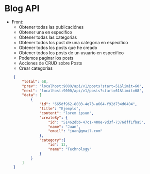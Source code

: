 # Blog API

- Front: 
    - Obtener todas las publicaciónes
    - Obtener una en especifico
    - Obtener todas las categorias
    - Obtener todos los post de una categoria en especifico
    - Obtener todos los posts que he creado
    - Obtener todos los posts de un usuario en especifico
    - Podemos paginar los posts
    - Acciones de CRUD sobre Posts
    - Crear categorias


```json
    {
        "total": 68,
        "prev": "localhost:9000/api/v1/posts?start=51&limit=60",
        "next": "localhost:9000/api/v1/posts?start=61&limit=68",
        "data": [
            {
                "id": "665df962-8083-4e73-a664-f92d734d0404",
                "title": "Ejemplo",
                "content": "lorem ipsun",
                "createBy": {
                    "id": "51462dbb-47c1-400e-9d3f-7376dff1fba5",
                    "name": "Juan",
                    "email": "juan@gmail.com"
                },
                "category":{
                    "id": 13,
                    "name": "Technology"
                }
            }
        ]
    }

```
